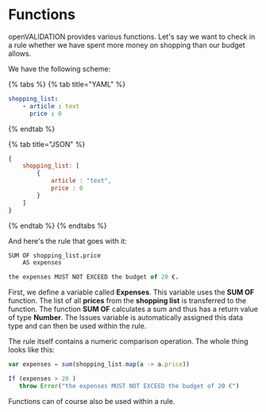 # Functions

openVALIDATION provides various functions. Let's say we want to check in a rule whether we have spent more money on shopping than our budget allows.

We have the following scheme:

{% tabs %}
{% tab title="YAML" %}
```yaml
shopping_list: 
    - article : text
      price : 0
```
{% endtab %}

{% tab title="JSON" %}
```javascript
{
	shopping_list: [
		{
			article : "text",
			price : 0
		}
	]
}
```
{% endtab %}
{% endtabs %}

And here's the rule that goes with it:

```coffeescript
SUM OF shopping_list.price
    AS expenses

the expenses MUST NOT EXCEED the budget of 20 €.
```

First, we define a variable called **Expenses**. This variable uses the **SUM OF** function. The list of all **prices** from the **shopping list** is transferred to the function. The function **SUM OF** calculates a sum and thus has a return value of type **Number**. The Issues variable is automatically assigned this data type and can then be used within the rule.

The rule itself contains a numeric comparison operation. The whole thing looks like this:

```javascript
var expenses = sum(shopping_list.map(a -> a.price))

If (expenses > 20 )
   throw Error("the expenses MUST NOT EXCEED the budget of 20 €")
```

Functions can of course also be used within a rule.  


